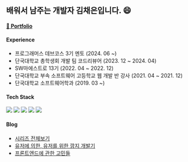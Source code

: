   <h2>배워서 남주는 개발자 김채은입니다. 😄</h2>
  
  <h4><a href="https://www.canva.com/design/DAF1uMS1cic/KMYtoZfnpBEgRhuludDNSA/view?utm_content=DAF1uMS1cic&utm_campaign=designshare&utm_medium=link&utm_source=editor" target="_blank">🔗 Portfolio</a></li>
  </h4>
  
  <h4>Experience</h4>
  <ul>
    <li>프로그래머스 데브코스 3기 멘토 (2024. 06 ~) </li>
    <li>단국대학교 총학생회 개발 팀 코드리뷰어 (2023. 12 ~ 2024. 04) </li>
    <li>SW마에스트로 13기 (2022. 04 ~ 2022. 12) </li>
    <li>단국대학교 부속 소프트웨어 고등학교 웹 개발 반 강사 (2021. 04 ~ 2021. 12)</li>
    <li>단국대학교 소프트웨어학과 (2019. 03 ~)</li>
  </ul>
  <h4>Tech Stack</h4>
<div>
  <img src="https://img.shields.io/badge/JavaScript-F7DF1E?style=flat-square&logo=JavaScript&logoColor=white"/>
  <img src="https://img.shields.io/badge/TypeScript-3178C6?style=flat-square&logo=TypeScript&logoColor=white"/>
  <img src="https://img.shields.io/badge/React-61DAFB?style=flat-square&logo=React&logoColor=white"/>
  <img src="https://img.shields.io/badge/Next.js-000000?style=flat-square&logo=nextdotjs&logoColor=white"/>
  <img src="https://img.shields.io/badge/Git-F05032?style=flat-square&logo=Git&logoColor=white"/>
  </div>
  
  <h4>Blog</h4>
  <ul>
    <li><a href="https://velog.io/@chchaeun/series">시리즈 전체보기</a></li>
    <li><a href="https://velog.io/@chchaeun/series/%EC%9C%A0%EC%A0%80%EC%97%90-%EC%9D%98%ED%95%9C-%EC%9C%A0%EC%A0%80%EB%A5%BC-%EC%9C%84%ED%95%9C-%EA%B9%9C%EC%A7%80-%EA%B0%9C%EB%B0%9C%EA%B8%B0">유저에 의한, 유저를 위한 깜지 개발기</a></li>
    <li><a href="https://velog.io/@chchaeun/series/%ED%94%84%EB%A1%A0%ED%8A%B8%EC%97%94%EB%93%9C%EC%97%90-%EA%B4%80%ED%95%9C-%EA%B3%A0%EB%AF%BC%EB%93%A4%EC%97%90-%EB%8C%80%EB%8B%B5%ED%95%B4%EB%B3%B4%EA%B8%B0">프론트엔드에 관한 고민들</a></li>
  </ul>

